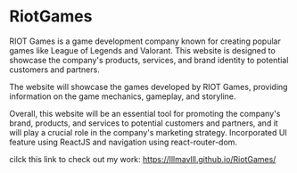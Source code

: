 # RiotGames

RIOT Games is a game development company known for creating popular games like League of Legends and Valorant. This website is designed to showcase the company's products, services, and brand identity to potential customers and partners.

The website will showcase the games developed by RIOT Games, providing information on the game mechanics, gameplay, and storyline.

Overall, this website will be an essential tool for promoting the company's brand, products, and services to potential customers and partners, and it will play a crucial role in the company's marketing strategy.
Incorporated UI feature using ReactJS and navigation using react-router-dom.


cilck this link to check out my work:
https://lllmavlll.github.io/RiotGames/




